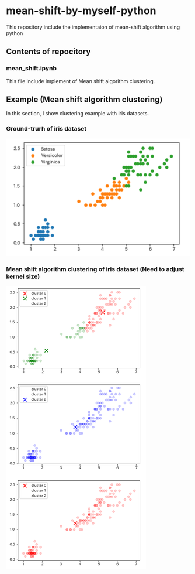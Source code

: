 # mean-shift-by-myself-python
This repository include the implementaion of mean-shift algorithm using python

## Contents of repocitory
### mean_shift.ipynb  
This file include implement of Mean shift algorithm clustering.  
                
## Example (Mean shift algorithm clustering)
In this section, I show clustering example with iris datasets.

### Ground-trurh of iris dataset  
![iris image](https://github.com/chihina/kmeans-by-myself-python/blob/master/iris_example.png)  

### Mean shift algorithm clustering of iris dataset (Need to adjust kernel size)
![mean_shift image](https://github.com/chihina/kmeans-by-myself-python/blob/master/kmeans_example.png)  
